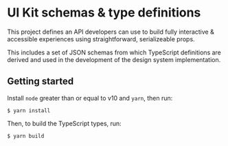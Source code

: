 # UI Kit schemas & type definitions

This project defines an API developers can use to build fully interactive & accessible experiences using straightforward, serializeable props.

This includes a set of JSON schemas from which TypeScript definitions are derived and used in the development of the design system implementation.

## Getting started

Install `node` greater than or equal to v10 and `yarn`, then run:

```shell
$ yarn install
```

Then, to build the TypeScript types, run:

```shell
$ yarn build
```
